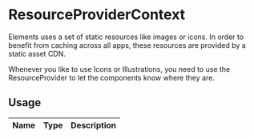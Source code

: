 <!-- 
This is an auto-generated markdown. 
You can change it in "src/ResourceProvider/ResourceProvider.tsx" and run build:docs to update this file.
-->
# ResourceProviderContext
Elements uses a set of static resources like images or icons.
In order to benefit from caching across all apps, these resources are provided by a static asset CDN.

Whenever you like to use Icons or Illustrations, you need to use the ResourceProvider to let the components know where they are.
## Usage
| Name        | Type           | Description  |
| ----------- |:--------------:| ------------:|

